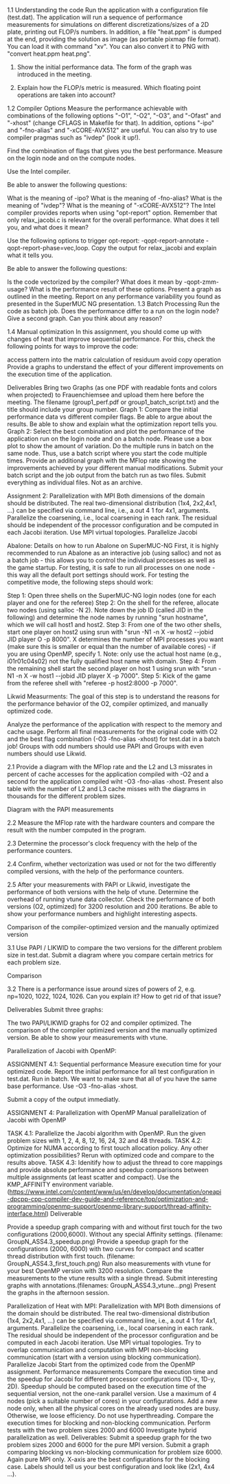 1.1 Understanding the code
Run the application with a configuration file (test.dat). The application will run a sequence of performance measurements for simulations on different discretizations/sizes of a 2D plate, printing out FLOP/s numbers. In addition, a file "heat.ppm" is dumped at the end, providing the solution as image (as portable pixmap file format). You can load it with command "xv". You can also convert it to PNG with "convert heat.ppm heat.png".

1. Show the initial performance data. The form of the graph was introduced in the meeting.

2. Explain how the FLOP/s metric is measured. Which floating point operations are taken into account?

1.2 Compiler Options
 Measure the performance achievable with combinations of the following options "-O1", "-O2", "-O3", and "-Ofast" and "-xhost" (change CFLAGS in Makefile for that). In addition, options "-ipo" and "-fno-alias" and "-xCORE-AVX512" are useful. You can also try to use compiler pragmas such as "ivdep" (look it up!). 

Find the combination of flags that gives you the best performance. Measure on the login node and on the compute nodes.

Use the Intel compiler.

Be able to answer the following questions:

What is the meaning of -ipo?
What is the meaning of -fno-alias?
What is the meaning of "ivdep"? 
What is the meaning of "-xCORE-AVX512"?
The Intel compiler provides reports when using "opt-report" option. Remember that only relax_jacobi.c is relevant for the overall performance. What does it tell you, and what does it mean?

Use the following options to trigger opt-report: -qopt-report-annotate -qopt-report-phase=vec,loop. Copy the output for relax_jacobi and explain what it tells you. 

Be able to answer the following questions:

Is the code vectorized by the compiler? 
What does it mean by -qopt-zmm-usage?
What is the performance result of these options. Present a graph as outlined in the meeting.
Report on any performance variability you found as presented in the SuperMUC NG presentation.
1.3 Batch Processing
Run the code as batch job. Does the performance differ to a run on the login node? Give a second graph. Can you think about any reason?

1.4 Manual optimization
In this assignment, you should come up with changes of heat that improve sequential performance. For this, check the following points for ways to improve the code:

access pattern into the matrix
calculation of residuum
avoid copy operation
Provide a graphs to understand the effect of your different improvements on the execution time of the application.  
 
Deliverables
Bring two Graphs (as one PDF with readable fonts and colors when projected) to Frauenchiemsee and upload them here before the meeting. The filename (group1_perf.pdf or group1_batch_script.txt) and the title should include your group number.
Graph 1: Compare the initial performance data vs different compiler flags. Be able to argue about the results. Be able to show and explain what the optimization report tells you.
Graph 2: Select the best combination and plot the performance of the application run on the login node and on a batch node. Please use a box plot to show the amount of variation. Do the multiple runs in batch on the same node. Thus, use a batch script where you start the code multiple times. 
Provide an additional graph with the MFlop rate showing the  improvements achieved by your different manual modifications. 
Submit your batch script and the job output from the batch run as two files.
Submit everything as individual files. Not as an archive.



Assignment 2: Parallelization with MPI
Both dimensions of the domain should be distributed.
The real two-dimensional distribution (1x4, 2x2,4x1, ...) can be specified via command line, i.e., a.out 4 1 for 4x1, arguments.
Parallelize the coarsening, i.e., local coarsening in each rank.
The residual should be independent of the processor configuration and be computed in each Jacobi iteration.
Use MPI virtual topologies.
Parallelize Jacobi


Abalone:
Details on how to run Abalone on SuperMUC-NG
First, it is highly recommended to run Abalone as an interactive job (using salloc) and not as a batch job - this allows you to control the individual processes as well as the game startup. For testing, it is safe to run all processes on one node - this way all the default port settings should work. For testing the competitive mode, the following steps should work:

Step 1:
Open three shells on the SuperMUC-NG login nodes (one for each player and one for the referee)
Step 2:
On the shell for the referee, allocate two nodes (using salloc -N 2). Note down the job ID (called JID in the following) and determine the node names by running "srun hostname", which we will call host1 and host2. 
Step 3:
From one of the two other shells, start one player on host2 using srun with "srun -N1 -n X -w host2 --jobid JID player O -p 8000". X determines the number of MPI processes you want (make sure this is smaller or equal than the number of available cores) - if you are using OpenMP, specify 1. Note: only use the actual host name (e.g., i01r01c04s02) not the fully qualified host name with domain.
Step 4:
From the remaining shell start the second player on host 1 using srun with "srun -N1 -n X -w host1 --jobid JID player X -p 7000".
Step 5:
Kick of the game from the referee shell with "referee -p host2:8000 -p 7000".




Likwid Measurments:
The goal of this step is to understand the reasons for the performance behavior of the O2, compiler optimized, and manually optimized code. 

Analyze the performance of the application with respect to the memory and cache usage. Perform all final measurements for the original code with O2 and the best flag combination (-O3 -fno-alias -xhost) for test.dat in a batch job! Groups with odd numbers should use PAPI and Groups with even numbers should use Likwid.

2.1 Provide a diagram with the MFlop rate and the L2 and L3 missrates in percent of cache accesses for the application compiled with -O2 and a second for the application compiled wiht -O3 -fno-alias -xhost. Present also table with the number of L2 and L3 cache misses with the diagrams in thousands for the different problem sizes. 

Diagram with the PAPI measurements

2.2 Measure the MFlop rate with the hardware counters and compare the result with the number computed in the program.

2.3 Determine the processor's clock frequency with the help of the performance counters. 

2.4 Confirm, whether vectorization was used or not for the two differently compiled versions, with the help of the performance counters. 

2.5 After your measurements with PAPI or Likwid, investigate the performance of both versions with the help of vtune. Determine the overhead of running vtune data collector. Check the performance of both versions (O2, optimized) for 3200 resolution and 200 iterations. Be able to show your performance numbers and highlight interesting aspects.

Comparison of the compiler-optimized version and the manually optimized version

3.1 Use PAPI / LIKWID to compare the two versions for the different problem size in test.dat. Submit a diagram where you compare certain metrics for each problem size.

Comparison

3.2 There is a performance issue around sizes of powers of 2, e.g. np=1020, 1022, 1024, 1026. Can you explain it? How to get rid of that issue? 

Deliverables
Submit three graphs:

The two PAPI/LIKWID graphs for O2 and compiler optimized.
The comparison of the compiler optimized version and the manually optimized version. 
Be able to show your measurements with vtune. 


Parallelization of Jacobi with OpenMP:

ASSIGNMENT 4.1: Sequential performance
Measure execution time for your optimized code. Report the initial performance for all test configuration in test.dat. Run in batch. We want to make sure that all of you have the same base performance. Use -O3 -fno-alias -xhost.

Submit a copy of the output immediatly.


ASSIGNMENT 4: Parallelization with OpenMP
Manual parallelization of Jacobi with OpenMP

TASK 4.1: Parallelize the Jacobi algorithm with OpenMP.
Run the given problem sizes with 1, 2, 4, 8, 12, 16, 24, 32 and 48 threads. 
TASK 4.2: Optimize for NUMA according to first touch allocation policy. Any other optimization possibilities? Rerun with optimized code and compare to the results above.
TASK 4.3: Idenitify how to adjust the thread to core mappings and provide absolute performance and speedup comparisons between multiple assignments (at least scatter and compact). Use the KMP_AFFINITY environment variable. (https://www.intel.com/content/www/us/en/develop/documentation/oneapi-dpcpp-cpp-compiler-dev-guide-and-reference/top/optimization-and-programming/openmp-support/openmp-library-support/thread-affinity-interface.html)
Deliverable

Provide a speedup graph comparing with and without first touch for the two configurations (2000,6000). Without any special Affinity settings.  (filename: GroupN_ASS4.3_speedup.png)
Provide a speedup graph for the configurations (2000, 6000) with two curves for compact and scatter thread distribution with first touch. (filename: GroupN_ASS4.3_first_touch.png)
Run also measurements with vtune for your best OpenMP version with 3200 resolution. Compare the measurements to the vtune results with a single thread. Submit interesting graphs with annotations.(filenames: GroupN_ASS4.3_vtune...png)
Present the graphs in the afternoon session.




Parallelization of Heat with MPI:
Parallelization with MPI
Both dimensions of the domain should be distributed.
The real two-dimensional distribution (1x4, 2x2,4x1, ...) can be specified via command line, i.e., a.out 4 1 for 4x1, arguments.
Parallelize the coarsening, i.e., local coarsening in each rank.
The residual should be independent of the processor configuration and be computed in each Jacobi iteration.
Use MPI virtual topologies.
Try to overlap communication and computation with MPI non-blocking communication (start with a version using blocking communication).
Parallelize Jacobi
Start from the optimized code from the OpenMP assignment.
Performance measurements
Compare the execution time and the speedup for Jacobi for different processor configurations (1D-x, 1D-y, 2D). Speedup should be computed based on the execution time of the sequential version, not the one-rank parallel version. Use a maximum of 4 nodes (pick a suitable number of cores) in your configurations. Add a new node only, when all the physical cores on the already used nodes are busy. Otherwise, we loose efficiency. Do not use hyperthreading.
Compare the execution times for blocking and non-blocking communication.
Perform tests with the two problem sizes 2000 and 6000
Investigate hybrid parallelization as well.
Deliverables:
Submit a speedup graph for the two problem sizes 2000 and 6000 for the pure MPI version. 
Submit a graph comparing blocking vs non-blocking communication for problem size 6000. Again pure MPI only. X-axis are the best configurations for the blocking case. Labels should tell us your best configuration and look like (2x1, 4x4 ...). 